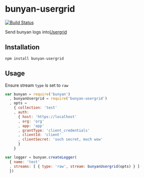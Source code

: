 # bunyan-usergrid

[![Build Status](https://travis-ci.org/confuser/node-bunyan-usergrid.png?branch=master)](https://travis-ci.org/confuser/node-bunyan-usergrid)

Send bunyan logs into[Usergrid](https://usergrid.apache.org)

## Installation
```
npm install bunyan-usergrid
```

## Usage

Ensure stream `type` is set to `raw`

```js
var bunyan = require('bunyan')
  , bunyanUsergrid = require('bunyan-usergrid')
  , opts =
    { collection: 'test'
    , auth:
      { host: 'https://localhost'
      , org: 'org'
      , app: 'app'
      , grantType: 'client_credentials'
      , clientId: 'client'
      , clientSecret: 'such secret, much wow'
      }
    }

var logger = bunyan.createLogger(
  { name: 'test'
  , streams: [ { type: 'raw', stream: bunyanUsergrid(opts) } ]
  })
```

